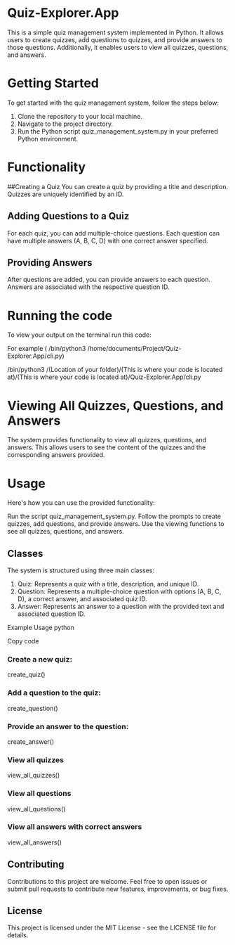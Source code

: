 # Quiz-Explorer.App

This is a simple quiz management system implemented in Python. It allows users to create quizzes, add questions to quizzes, and provide answers to those questions. Additionally, it enables users to view all quizzes, questions, and answers.

# Getting Started
To get started with the quiz management system, follow the steps below:

1. Clone the repository to your local machine.
2. Navigate to the project directory.
3. Run the Python script quiz_management_system.py in your preferred Python environment.

# Functionality
##Creating a Quiz
You can create a quiz by providing a title and description. Quizzes are uniquely identified by an ID.

## Adding Questions to a Quiz
For each quiz, you can add multiple-choice questions. Each question can have multiple answers (A, B, C, D) with one correct answer specified.

## Providing Answers
After questions are added, you can provide answers to each question. Answers are associated with the respective question ID.

# Running the code
To view your output on the terminal run this code:

For example ( /bin/python3 /home/documents/Project/Quiz-Explorer.App/cli.py)

 /bin/python3 /(Location of your folder)/(This is where your code is located at)/(This is where your code is located at)/Quiz-Explorer.App/cli.py

# Viewing All Quizzes, Questions, and Answers
The system provides functionality to view all quizzes, questions, and answers. This allows users to see the content of the quizzes and the corresponding answers provided.

# Usage
Here's how you can use the provided functionality:

Run the script quiz_management_system.py.
Follow the prompts to create quizzes, add questions, and provide answers.
Use the viewing functions to see all quizzes, questions, and answers.

## Classes
The system is structured using three main classes:

1. Quiz: Represents a quiz with a title, description, and unique ID.
2. Question: Represents a multiple-choice question with options (A, B, C, D), a correct answer, and associated quiz ID.
3. Answer: Represents an answer to a question with the provided text and associated question ID.

Example Usage
python

Copy code
### Create a new quiz:
create_quiz()

### Add a question to the quiz:
create_question()

### Provide an answer to the question:
create_answer()

### View all quizzes
view_all_quizzes()

### View all questions
view_all_questions()

### View all answers with correct answers
view_all_answers()

## Contributing
Contributions to this project are welcome. Feel free to open issues or submit pull requests to contribute new features, improvements, or bug fixes.

## License
This project is licensed under the MIT License - see the LICENSE file for details.


